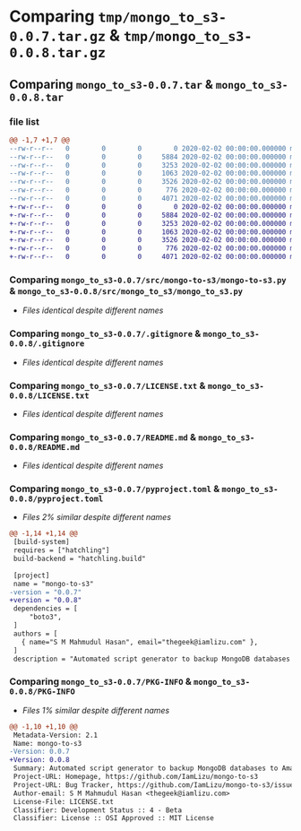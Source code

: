 # Comparing `tmp/mongo_to_s3-0.0.7.tar.gz` & `tmp/mongo_to_s3-0.0.8.tar.gz`

## Comparing `mongo_to_s3-0.0.7.tar` & `mongo_to_s3-0.0.8.tar`

### file list

```diff
@@ -1,7 +1,7 @@
--rw-r--r--   0        0        0        0 2020-02-02 00:00:00.000000 mongo_to_s3-0.0.7/src/mongo-to-s3/__init__.py
--rw-r--r--   0        0        0     5884 2020-02-02 00:00:00.000000 mongo_to_s3-0.0.7/src/mongo-to-s3/mongo-to-s3.py
--rw-r--r--   0        0        0     3253 2020-02-02 00:00:00.000000 mongo_to_s3-0.0.7/.gitignore
--rw-r--r--   0        0        0     1063 2020-02-02 00:00:00.000000 mongo_to_s3-0.0.7/LICENSE.txt
--rw-r--r--   0        0        0     3526 2020-02-02 00:00:00.000000 mongo_to_s3-0.0.7/README.md
--rw-r--r--   0        0        0      776 2020-02-02 00:00:00.000000 mongo_to_s3-0.0.7/pyproject.toml
--rw-r--r--   0        0        0     4071 2020-02-02 00:00:00.000000 mongo_to_s3-0.0.7/PKG-INFO
+-rw-r--r--   0        0        0        0 2020-02-02 00:00:00.000000 mongo_to_s3-0.0.8/src/mongo_to_s3/__init__.py
+-rw-r--r--   0        0        0     5884 2020-02-02 00:00:00.000000 mongo_to_s3-0.0.8/src/mongo_to_s3/mongo_to_s3.py
+-rw-r--r--   0        0        0     3253 2020-02-02 00:00:00.000000 mongo_to_s3-0.0.8/.gitignore
+-rw-r--r--   0        0        0     1063 2020-02-02 00:00:00.000000 mongo_to_s3-0.0.8/LICENSE.txt
+-rw-r--r--   0        0        0     3526 2020-02-02 00:00:00.000000 mongo_to_s3-0.0.8/README.md
+-rw-r--r--   0        0        0      776 2020-02-02 00:00:00.000000 mongo_to_s3-0.0.8/pyproject.toml
+-rw-r--r--   0        0        0     4071 2020-02-02 00:00:00.000000 mongo_to_s3-0.0.8/PKG-INFO
```

### Comparing `mongo_to_s3-0.0.7/src/mongo-to-s3/mongo-to-s3.py` & `mongo_to_s3-0.0.8/src/mongo_to_s3/mongo_to_s3.py`

 * *Files identical despite different names*

### Comparing `mongo_to_s3-0.0.7/.gitignore` & `mongo_to_s3-0.0.8/.gitignore`

 * *Files identical despite different names*

### Comparing `mongo_to_s3-0.0.7/LICENSE.txt` & `mongo_to_s3-0.0.8/LICENSE.txt`

 * *Files identical despite different names*

### Comparing `mongo_to_s3-0.0.7/README.md` & `mongo_to_s3-0.0.8/README.md`

 * *Files identical despite different names*

### Comparing `mongo_to_s3-0.0.7/pyproject.toml` & `mongo_to_s3-0.0.8/pyproject.toml`

 * *Files 2% similar despite different names*

```diff
@@ -1,14 +1,14 @@
 [build-system]
 requires = ["hatchling"]
 build-backend = "hatchling.build"
 
 [project]
 name = "mongo-to-s3"
-version = "0.0.7"
+version = "0.0.8"
 dependencies = [
     "boto3",
 ]
 authors = [
   { name="S M Mahmudul Hasan", email="thegeek@iamlizu.com" },
 ]
 description = "Automated script generator to backup MongoDB databases to Amazon S3."
```

### Comparing `mongo_to_s3-0.0.7/PKG-INFO` & `mongo_to_s3-0.0.8/PKG-INFO`

 * *Files 1% similar despite different names*

```diff
@@ -1,10 +1,10 @@
 Metadata-Version: 2.1
 Name: mongo-to-s3
-Version: 0.0.7
+Version: 0.0.8
 Summary: Automated script generator to backup MongoDB databases to Amazon S3.
 Project-URL: Homepage, https://github.com/IamLizu/mongo-to-s3
 Project-URL: Bug Tracker, https://github.com/IamLizu/mongo-to-s3/issues
 Author-email: S M Mahmudul Hasan <thegeek@iamlizu.com>
 License-File: LICENSE.txt
 Classifier: Development Status :: 4 - Beta
 Classifier: License :: OSI Approved :: MIT License
```

